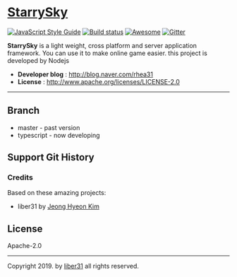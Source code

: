 # [StarrySky](https://github.com/liber31/StarrySky)

[![JavaScript Style Guide](https://img.shields.io/badge/code_style-standard-brightgreen.svg)](https://standardjs.com) [![Build status](https://travis-ci.com/liber31/StarrySky.svg?branch=typescript)]() [![Awesome](https://awesome.re/badge-flat.svg)](https://awesome.re) [![Gitter](https://badges.gitter.im/StarrySkyGitter/community.svg)](https://gitter.im/StarrySkyGitter/community?utm_source=badge&utm_medium=badge&utm_campaign=pr-badge)

**StarrySky** is a light weight, cross platform and server application framework. You can use it to make online game easier. this project is developed by Nodejs

* **Developer blog** : http://blog.naver.com/rhea31
* **License** : http://www.apache.org/licenses/LICENSE-2.0

------

## Branch

* master - past version
* typescript - now developing

## Support Git History

### Credits

Based on these amazing projects:

- liber31 by [Jeong Hyeon Kim](https://github.com/liber31)

## License

Apache-2.0

---

Copyright 2019. by [liber31](https://github.com/liber31) all rights reserved.